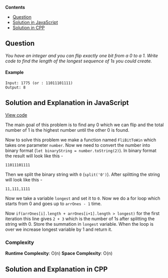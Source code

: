 **Contents**

- [Question](#question)
- [Solution in JavaScript](#solution-and-explanation-in-javascript)
- [Solution in CPP](#solution-and-explanation-in-cpp)

## Question
*You have an integer and you can flip exactly one bit from a 0 to a 1. Write code to find the length of the longest sequence of 1s you could create.*
#### Example
```
Input: 1775 (or : 11011101111)
Output: 8 
```
## Solution and Explanation in JavaScript

[View code](/Bit%20Manipulations/Flip%20Bit%20to%20Win/FlipBitToWin.js)

The main goal of this problem is to find any 0 which we can flip and the total number of 1 is the highest number until the other 0 is found. <br>

Now to solve this problem we make a function named `FliBitToWin` which takes one parameter `number`. Now we need to convert the number into binary format (`let binaryString = number.toString(2)`). In binary format the result will look like this -
```
11011101111
```
Then we split the binary string with `0` (`split('0')`). After splitting the string will look like this - 
```
11,111,1111
```
Now we take a variable `longest` and set it to `0`. Now we do a for loop which starts from 0 and goes up to `arrOnes - 1` time. <br>

Now `if(arrOnes[i].length + arrOnes[i+1].length > longest)` for the first iteration this line gives `2 + 3` which is the number of 1s after splitting the string with 0. Store the summation in `longest` variable. When the loop is over we increase longest variable by 1 and return it. <br>

### Complexity

**Runtime Complexity**: O(n)
**Space Complexity**: O(n)

## Solution and Explanation in CPP